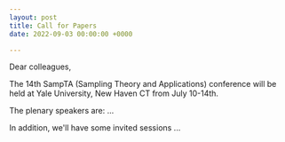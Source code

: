 ```yaml
---
layout: post
title: Call for Papers
date: 2022-09-03 00:00:00 +0000

---
```

<!-- <div class="message">
  Howdy! This is an example blog post that shows several types of HTML content supported in this theme.
</div> -->

Dear colleagues,

The 14th SampTA (Sampling Theory and Applications) conference will be held at Yale University, New Haven CT from July 10-14th.

The plenary speakers are:
...

In addition, we'll have some invited sessions
...
